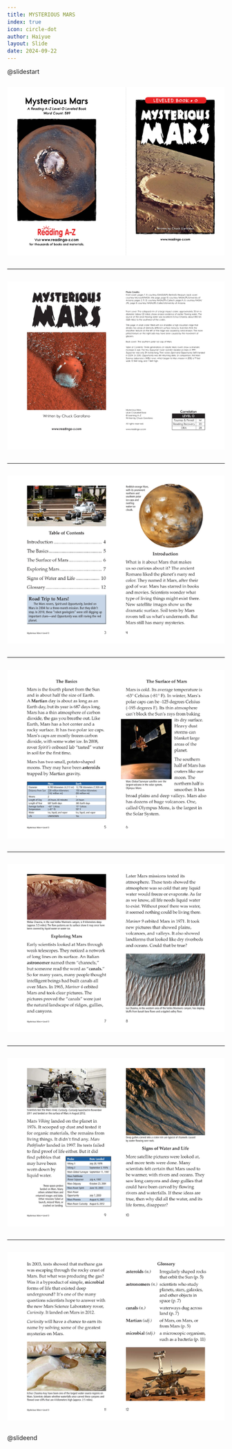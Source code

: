 ```yaml
---
title: MYSTERIOUS MARS
index: true
icon: circle-dot
author: Haiyue
layout: Slide
date: 2024-09-22
---
```

 
@slidestart

<div style="display:flex">
<div style="flex:1">

![](https://raw.githubusercontent.com/yclord/reading/refs/heads/master/english/Level-O/MYSTERIOUS%20MARS/001.webp)
</div>
<div style="flex:1">

![](https://raw.githubusercontent.com/yclord/reading/refs/heads/master/english/Level-O/MYSTERIOUS%20MARS/002.webp)
</div>
</div>

---

<div style="display:flex">
<div style="flex:1">

![](https://raw.githubusercontent.com/yclord/reading/refs/heads/master/english/Level-O/MYSTERIOUS%20MARS/003.webp)
</div>
<div style="flex:1">

![](https://raw.githubusercontent.com/yclord/reading/refs/heads/master/english/Level-O/MYSTERIOUS%20MARS/004.webp)
</div>
</div>

---

<div style="display:flex">
<div style="flex:1">

![](https://raw.githubusercontent.com/yclord/reading/refs/heads/master/english/Level-O/MYSTERIOUS%20MARS/005.webp)
</div>
<div style="flex:1">

![](https://raw.githubusercontent.com/yclord/reading/refs/heads/master/english/Level-O/MYSTERIOUS%20MARS/006.webp)
</div>
</div>

---

<div style="display:flex">
<div style="flex:1">

![](https://raw.githubusercontent.com/yclord/reading/refs/heads/master/english/Level-O/MYSTERIOUS%20MARS/007.webp)
</div>
<div style="flex:1">

![](https://raw.githubusercontent.com/yclord/reading/refs/heads/master/english/Level-O/MYSTERIOUS%20MARS/008.webp)
</div>
</div>

---

<div style="display:flex">
<div style="flex:1">

![](https://raw.githubusercontent.com/yclord/reading/refs/heads/master/english/Level-O/MYSTERIOUS%20MARS/009.webp)
</div>
<div style="flex:1">

![](https://raw.githubusercontent.com/yclord/reading/refs/heads/master/english/Level-O/MYSTERIOUS%20MARS/010.webp)
</div>
</div>

---

<div style="display:flex">
<div style="flex:1">

![](https://raw.githubusercontent.com/yclord/reading/refs/heads/master/english/Level-O/MYSTERIOUS%20MARS/011.webp)
</div>
<div style="flex:1">

![](https://raw.githubusercontent.com/yclord/reading/refs/heads/master/english/Level-O/MYSTERIOUS%20MARS/012.webp)
</div>
</div>

---

<div style="display:flex">
<div style="flex:1">

![](https://raw.githubusercontent.com/yclord/reading/refs/heads/master/english/Level-O/MYSTERIOUS%20MARS/013.webp)
</div>
<div style="flex:1">

![](https://raw.githubusercontent.com/yclord/reading/refs/heads/master/english/Level-O/MYSTERIOUS%20MARS/014.webp)
</div>
</div>

@slideend